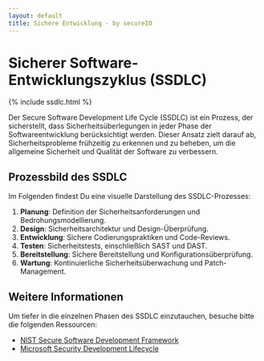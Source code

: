 ```yaml
---
layout: default
title: Sichere Entwicklung - by secureIO
---
```


# Sicherer Software-Entwicklungszyklus (SSDLC)

{% include ssdlc.html %}

Der Secure Software Development Life Cycle (SSDLC) ist ein Prozess, der sicherstellt, dass Sicherheitsüberlegungen in jeder Phase der Softwareentwicklung berücksichtigt werden. Dieser Ansatz zielt darauf ab, Sicherheitsprobleme frühzeitig zu erkennen und zu beheben, um die allgemeine Sicherheit und Qualität der Software zu verbessern.

## Prozessbild des SSDLC

Im Folgenden findest Du eine visuelle Darstellung des SSDLC-Prozesses:

1. **Planung**: Definition der Sicherheitsanforderungen und Bedrohungsmodellierung.
2. **Design**: Sicherheitsarchitektur und Design-Überprüfung.
3. **Entwicklung**: Sichere Codierungspraktiken und Code-Reviews.
4. **Testen**: Sicherheitstests, einschließlich SAST und DAST.
5. **Bereitstellung**: Sichere Bereitstellung und Konfigurationsüberprüfung.
6. **Wartung**: Kontinuierliche Sicherheitsüberwachung und Patch-Management.

## Weitere Informationen

Um tiefer in die einzelnen Phasen des SSDLC einzutauchen, besuche bitte die folgenden Ressourcen:

- [NIST Secure Software Development Framework](https://csrc.nist.gov/publications/detail/sp/800-218/final)
- [Microsoft Security Development Lifecycle](https://www.microsoft.com/en-us/securityengineering/sdl)

<!-- ---

Weitere Themen auf unserer Website:

- [DevSecOps](/devsecops/)
- [AppSec Area](/appsec-area/)
- [Threatmodeling](/threatmodeling/)
- [SAST/SCA](/sast-sca/)
- [Container Security, Distroless](/container-security/)
- [AppSec Programs](/appsec-programs/)
- [Security Champion Programs](/security-champion-programs/)
- [OWASP (SAMM, ASVS etc.)](/owasp/)
 -->
